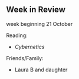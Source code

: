 ## Week in Review
week beginning 21 October

Reading:
* _Cybernetics_

Friends/Family:
* Laura B and daughter
